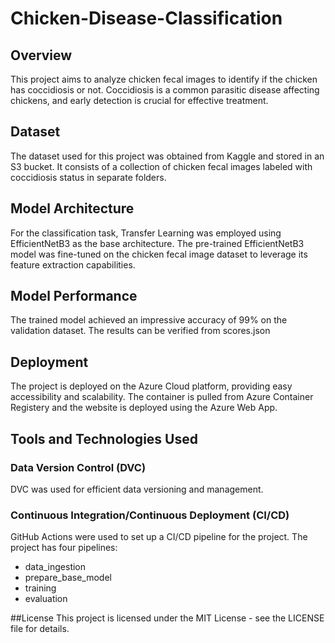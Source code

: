# Chicken-Disease-Classification

## Overview
This project aims to analyze chicken fecal images to identify if the chicken has coccidiosis or not. Coccidiosis is a common parasitic disease affecting chickens, and early detection is crucial for effective treatment.

## Dataset
The dataset used for this project was obtained from Kaggle and stored in an S3 bucket. It consists of a collection of chicken fecal images labeled with coccidiosis status in separate folders.

## Model Architecture
For the classification task, Transfer Learning was employed using EfficientNetB3 as the base architecture. The pre-trained EfficientNetB3 model was fine-tuned on the chicken fecal image dataset to leverage its feature extraction capabilities.

## Model Performance
The trained model achieved an impressive accuracy of 99% on the validation dataset. The results can be verified from scores.json

## Deployment
The project is deployed on the Azure Cloud platform, providing easy accessibility and scalability. The container is pulled from Azure Container Registery and the website is deployed using the Azure Web App.

## Tools and Technologies Used
### Data Version Control (DVC)
DVC was used for efficient data versioning and management.
### Continuous Integration/Continuous Deployment (CI/CD)
GitHub Actions were used to set up a CI/CD pipeline for the project. The project has four pipelines: 
- data_ingestion
- prepare_base_model
- training
- evaluation

##License
This project is licensed under the MIT License - see the LICENSE file for details.


